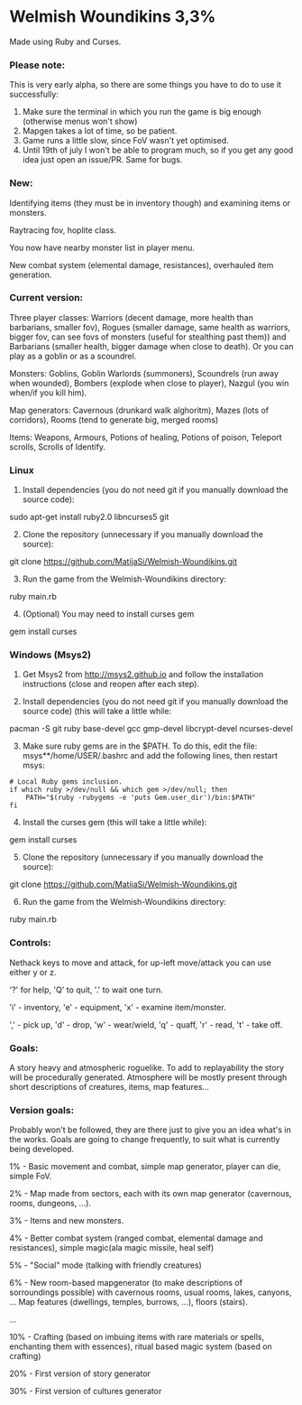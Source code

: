 # Welmish Woundikins 3,3%
Made using Ruby and Curses.

### Please note:
This is very early alpha, so there are some things you have to do to use it successfully:

1. Make sure the terminal in which you run the game is big enough (otherwise menus won't show)
2. Mapgen takes a lot of time, so be patient.
3. Game runs a little slow, since FoV wasn't yet optimised.
4. Until 19th of july I won't be able to program much, so if you get any good idea just open an issue/PR. Same for bugs.


### New:
Identifying items (they must be in inventory though) and examining items or monsters.

Raytracing fov, hoplite class.

You now have nearby monster list in player menu.

New combat system (elemental damage, resistances), overhauled item generation.

### Current version:
Three player classes: Warriors (decent damage, more health than barbarians, smaller fov), Rogues (smaller damage, same health as warriors, bigger fov, can see fovs of monsters (useful for stealthing past them)) and Barbarians (smaller health, bigger damage when close to death). Or you can play as a goblin or as a scoundrel.

Monsters: Goblins, Goblin Warlords (summoners), Scoundrels (run away when wounded), Bombers (explode when close to player), Nazgul (you win when/if you kill him).

Map generators: Cavernous (drunkard walk alghoritm), Mazes (lots of corridors), Rooms (tend to generate big, merged rooms)

Items: Weapons, Armours, Potions of healing, Potions of poison, Teleport scrolls, Scrolls of Identify.

### Linux

1) Install dependencies (you do not need git if you manually download the source code):

sudo apt-get install ruby2.0 libncurses5 git

2) Clone the repository (unnecessary if you manually download the source):

git clone https://github.com/MatijaSi/Welmish-Woundikins.git

3) Run the game from the Welmish-Woundikins directory:

ruby main.rb

4) (Optional) You may need to install curses gem

gem install curses

### Windows (Msys2)

1) Get Msys2 from http://msys2.github.io and follow the installation instructions (close and reopen after each step).

2) Install dependencies (you do not need git if you manually download the source code) (this will take a little while:

pacman -S git ruby base-devel gcc gmp-devel libcrypt-devel ncurses-devel

3) Make sure ruby gems are in the $PATH. To do this, edit the file: msys**/home/USER/.bashrc and add the following lines, then restart msys:

```
# Local Ruby gems inclusion.
if which ruby >/dev/null && which gem >/dev/null; then
    PATH="$(ruby -rubygems -e 'puts Gem.user_dir')/bin:$PATH"
fi
```
4) Install the curses gem (this will take a little while):

gem install curses

5) Clone the repository (unnecessary if you manually download the source):

git clone https://github.com/MatijaSi/Welmish-Woundikins.git

6) Run the game from the Welmish-Woundikins directory:

ruby main.rb

### Controls:
Nethack keys to move and attack, for up-left move/attack you can use either y or z.

'?' for help, 'Q' to quit, '.' to wait one turn.

'i' - inventory, 'e' - equipment, 'x' - examine item/monster.

',' - pick up, 'd' - drop, 'w' - wear/wield, 'q' - quaff, 'r' - read, 't' - take off.

### Goals:
A story heavy and atmospheric roguelike. To add to replayability the story will be procedurally generated. Atmosphere will be mostly present through short descriptions of creatures, items, map features...

### Version goals:

Probably won't be followed, they are there just to give you an idea what's in the works. Goals are going to change frequently, to suit what is currently being developed.

1%    - Basic movement and combat, simple map generator, player can die, simple FoV.

2%    - Map made from sectors, each with its own map generator (cavernous, rooms, dungeons, ...).

3%    - Items and new monsters.

4%    - Better combat system (ranged combat, elemental damage and resistances), simple magic(ala magic missile, heal self)

5%    - "Social" mode (talking with friendly creatures)

6%    - New room-based mapgenerator (to make descriptions of sorroundings possible) with cavernous rooms, usual rooms, lakes, canyons, ... Map features (dwellings, temples, burrows, ...), floors (stairs).

...

10%   - Crafting (based on imbuing items with rare materials or spells, enchanting them with essences), ritual based magic system (based on crafting)

20%   - First version of story generator

30%   - First version of cultures generator


